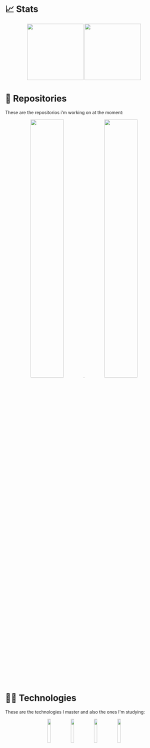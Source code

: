 
# 📈 Stats
<div align="center">
<img height=180px src="https://github-readme-stats.vercel.app/api?username=artuenric&show_icons=true&count_private=true&theme=merko&title_color=58A348">
<img height=180px src="https://github-readme-stats.vercel.app/api/top-langs/?username=artuenric&theme=merko&title_color=58A348&include_all_commits=true&count_private=false&layout=compact">
</div>

# 📂 Repositories
These are the repositorios i'm working on at the moment:

<div align="center"> 
<a href="//github.com/artuenric/rinha"> 
  <img width=46% src="https://github-readme-stats.vercel.app/api/pin/?username=artuenric&repo=rinha&theme=merko&title_color=58A348">
</a>
<a href="//github.com/artuenric/Simulacoes-QKD"> 
<img width=46% src="https://github-readme-stats.vercel.app/api/pin/?username=artuenric&repo=Simulacoes-QKD&theme=merko&title_color=58A348">
</a> 
</div>

# 👨‍💻 Technologies

These are the technologies I master and also the ones I'm studying:

<div align="center">
  <img width=14% src="https://cdn.jsdelivr.net/gh/devicons/devicon/icons/python/python-original.svg" />
  <img width=14% src="https://cdn.jsdelivr.net/gh/devicons/devicon/icons/java/java-original-wordmark.svg"/>
  <img width=14% src="https://cdn.jsdelivr.net/gh/devicons/devicon/icons/html5/html5-original.svg" />
  <img width=14% src="https://cdn.jsdelivr.net/gh/devicons/devicon/icons/css3/css3-original.svg" />
</div>
